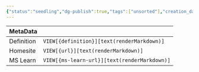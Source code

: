 ```yaml
---
{"status":"seedling","dg-publish":true,"tags":["unsorted"],"creation_date":"2024-05-10 08:23","definition":"undefined","ms-learn-url":"undefined","url":"undefined","aliases":null,"permalink":"/unsorted/hyperion/","dgPassFrontmatter":true}
---
```



| MetaData   |                                              |
| ---------- | -------------------------------------------- |
| Definition | `VIEW[{definition}][text(renderMarkdown)]`   |
| Homesite   | `VIEW[{url}][text(renderMarkdown)]`          |
| MS Learn   | `VIEW[{ms-learn-url}][text(renderMarkdown)]` |
